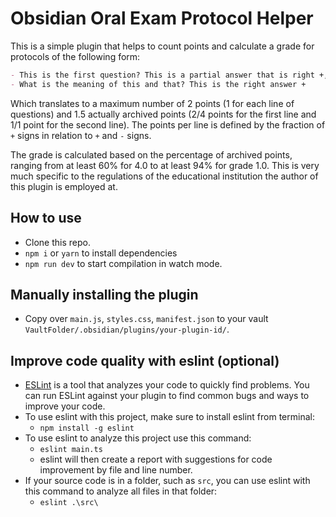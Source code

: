 # Obsidian Oral Exam Protocol Helper

This is a simple plugin that helps to count points and calculate a grade for protocols of the following form:

```markdown
- This is the first question? This is a partial answer that is right +, a partial answer that is wrong -, and now the last partial answer that is somewhat right +-
- What is the meaning of this and that? This is the right answer +
```

Which translates to a maximum number of 2 points (1 for each line of questions) and 1.5 actually archived points (2/4 points for the first line and 1/1 point for the second line). The points per line is defined by the fraction of `+` signs in relation to `+` and `-` signs.

The grade is calculated based on the percentage of archived points, ranging from at least 60% for 4.0 to at least 94% for grade 1.0. This is very much specific to the regulations of the educational institution the author of this plugin is employed at.

## How to use

- Clone this repo.
- `npm i` or `yarn` to install dependencies
- `npm run dev` to start compilation in watch mode.

## Manually installing the plugin

- Copy over `main.js`, `styles.css`, `manifest.json` to your vault `VaultFolder/.obsidian/plugins/your-plugin-id/`.

## Improve code quality with eslint (optional)
- [ESLint](https://eslint.org/) is a tool that analyzes your code to quickly find problems. You can run ESLint against your plugin to find common bugs and ways to improve your code. 
- To use eslint with this project, make sure to install eslint from terminal:
  - `npm install -g eslint`
- To use eslint to analyze this project use this command:
  - `eslint main.ts`
  - eslint will then create a report with suggestions for code improvement by file and line number.
- If your source code is in a folder, such as `src`, you can use eslint with this command to analyze all files in that folder:
  - `eslint .\src\`
